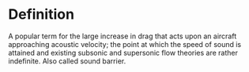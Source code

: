 # Definition

A popular term for the large increase in drag that acts upon an aircraft
approaching acoustic velocity; the point at which the speed of sound is
attained and existing subsonic and supersonic flow theories are rather
indefinite. Also called sound barrier.
